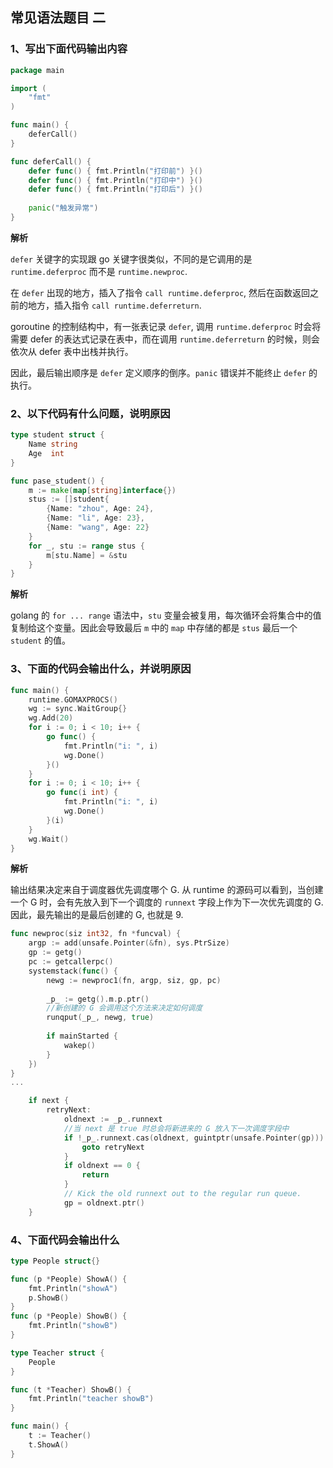 ## 常见语法题目 二

### 1、写出下面代码输出内容

```go
package main

import (
	"fmt"
)

func main() {
	deferCall()
}

func deferCall() {
	defer func() { fmt.Println("打印前") }()
	defer func() { fmt.Println("打印中") }()
	defer func() { fmt.Println("打印后") }()
	
	panic("触发异常")
}
```

**解析**

`defer` 关键字的实现跟 go 关键字很类似，不同的是它调用的是 `runtime.deferproc` 而不是 `runtime.newproc`.

在 `defer` 出现的地方，插入了指令 `call runtime.deferproc`, 然后在函数返回之前的地方，插入指令 `call runtime.deferreturn`.

goroutine 的控制结构中，有一张表记录 `defer`, 调用 `runtime.deferproc` 时会将需要 defer 的表达式记录在表中，而在调用 `runtime.deferreturn` 的时候，则会依次从 defer 表中出栈并执行。

因此，最后输出顺序是 `defer` 定义顺序的倒序。`panic` 错误并不能终止 `defer` 的执行。

### 2、以下代码有什么问题，说明原因

```go
type student struct {
	Name string
	Age  int
}

func pase_student() {
	m := make(map[string]interface{})
	stus := []student{
		{Name: "zhou", Age: 24},
		{Name: "li", Age: 23},
		{Name: "wang", Age: 22}
	}
	for _, stu := range stus {
		m[stu.Name] = &stu
	}
}
```

**解析**

golang 的 `for ... range` 语法中，`stu` 变量会被复用，每次循环会将集合中的值复制给这个变量。因此会导致最后 `m` 中的 `map` 中存储的都是 `stus` 最后一个 `student` 的值。

### 3、下面的代码会输出什么，并说明原因

```go
func main() {
	runtime.GOMAXPROCS()
	wg := sync.WaitGroup{}
	wg.Add(20)
	for i := 0; i < 10; i++ {
		go func() {
			fmt.Println("i: ", i)
			wg.Done()
		}()
	}
	for i := 0; i < 10; i++ {
		go func(i int) {
			fmt.Println("i: ", i)
			wg.Done()
		}(i)
	}
	wg.Wait()
}
```

**解析**

输出结果决定来自于调度器优先调度哪个 G. 从 runtime 的源码可以看到，当创建一个 G 时，会有先放入到下一个调度的 `runnext` 字段上作为下一次优先调度的 G. 因此，最先输出的是最后创建的 G, 也就是 9.

```go
func newproc(siz int32, fn *funcval) {
	argp := add(unsafe.Pointer(&fn), sys.PtrSize)
	gp := getg()
	pc := getcallerpc()
	systemstack(func() {
		newg := newproc1(fn, argp, siz, gp, pc)
		
		_p_ := getg().m.p.ptr()
		//新创建的 G 会调用这个方法来决定如何调度
		runqput(_p_, newg, true)
		
		if mainStarted {
			wakep()
		}
	})
}
...

    if next {
		retryNext:
			oldnext := _p_.runnext
			//当 next 是 true 时总会将新进来的 G 放入下一次调度字段中
			if !_p_.runnext.cas(oldnext, guintptr(unsafe.Pointer(gp))) {
				goto retryNext
			}
			if oldnext == 0 {
				return
			}
			// Kick the old runnext out to the regular run queue.
			gp = oldnext.ptr()
    }
```

### 4、下面代码会输出什么

```go
type People struct{}

func (p *People) ShowA() {
	fmt.Println("showA")
	p.ShowB()
}
func (p *People) ShowB() {
	fmt.Println("showB")
}

type Teacher struct {
	People
}

func (t *Teacher) ShowB() {
	fmt.Println("teacher showB")
}

func main() {
	t := Teacher()
	t.ShowA()
}
```